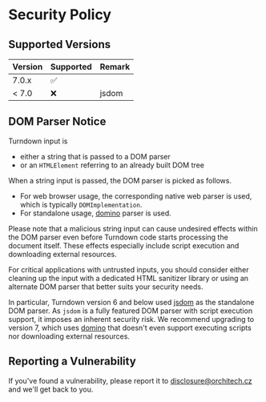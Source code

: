 # Security Policy

## Supported Versions

| Version | Supported          | Remark |
| ------- | ------------------ | -------|
| 7.0.x   | :white_check_mark: | |
| < 7.0   | :x:                | jsdom |

## DOM Parser Notice

Turndown input is
* either a string that is passed to a DOM parser
* or an `HTMLElement` referring to an already built DOM tree

When a string input is passed, the DOM parser is picked as follows.
* For web browser usage, the corresponding native web parser is used, which is typically `DOMImplementation`.
* For standalone usage, [domino](https://github.com/fgnass/domino) parser is used.

Please note that a malicious string input can cause undesired effects within the DOM parser
even before Turndown code starts processing the document itself.
These effects especially include script execution and downloading external resources.

For critical applications with untrusted inputs, you should consider either cleaning up 
the input with a dedicated HTML sanitizer library or using an alternate DOM parser that
better suits your security needs.

In particular, Turndown version 6 and below used [jsdom](https://github.com/jsdom/jsdom) as the
standalone DOM parser. As `jsdom` is a fully featured DOM parser with script execution support,
it imposes an inherent security risk. We recommend upgrading to version 7, which uses
[domino](https://github.com/fgnass/domino) that doesn't even support executing scripts nor
downloading external resources.

## Reporting a Vulnerability

If you've found a vulnerability, please report it to disclosure@orchitech.cz and we'll get back to you.

